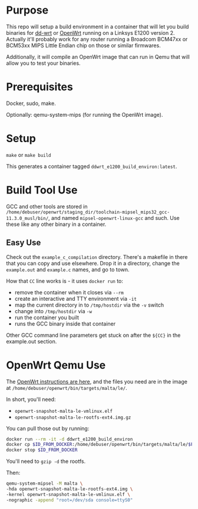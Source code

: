 # Purpose

This repo will setup a build environment in a container that will let you build binaries for [dd-wrt](https://wiki.dd-wrt.com/wiki/index.php/Linksys_E1200v2) or [OpenWrt](https://openwrt.org/docs/guide-developer/toolchain/use-buildsystem) running on a Linksys E1200 version 2.  Actually it'll probably work for any router running a Broadcom BCM47xx or BCM53xx MIPS Little Endian chip on those or similar firmwares.

Additionally, it will compile an OpenWrt image that can run in Qemu that will allow you to test your binaries. 

# Prerequisites

Docker, sudo, make.

Optionally: qemu-system-mips (for running the OpenWrt image).

# Setup

`make` or `make build`

This generates a container tagged `ddwrt_e1200_build_environ:latest`.

# Build Tool Use

GCC and other tools are stored in `/home/debuser/openwrt/staging_dir/toolchain-mipsel_mips32_gcc-11.3.0_musl/bin/`, and named `mipsel-openwrt-linux-gcc` and such.  Use these like any other binary in a container.

## Easy Use

Check out the `example_c_compilation` directory.  There's a makefile in there that you can copy and use elsewhere.  Drop it in a directory, change the `example.out` and `example.c` names, and go to town.

How that `CC` line works is - it uses `docker run` to:

* remove the container when it closes via `--rm`
* create an interactive and TTY environment via `-it`
* map the current directory in to `/tmp/hostdir` via the `-v` switch
* change into `/tmp/hostdir` via `-w`
* run the container you built
* runs the GCC binary inside that container

Other GCC command line parameters get stuck on after the `${CC}` in the example.out section.

# OpenWrt Qemu Use

The [OpenWrt instructions are here](https://openwrt.org/docs/guide-user/virtualization/qemu#openwrt_in_qemu_mips), and the files you need are in the image at `/home/debuser/openwrt/bin/targets/malta/le/`.

In short, you'll need:

* `openwrt-snapshot-malta-le-vmlinux.elf`
* `openwrt-snapshot-malta-le-rootfs-ext4.img.gz`

You can pull those out by running:

```sh
docker run --rm -it -d ddwrt_e1200_build_environ
docker cp $ID_FROM_DOCKER:/home/debuser/openwrt/bin/targets/malta/le/$FILENAME...
docker stop $ID_FROM_DOCKER
```

You'll need to `gzip -d` the rootfs.

Then:

```sh
qemu-system-mipsel -M malta \
-hda openwrt-snapshot-malta-le-rootfs-ext4.img \
-kernel openwrt-snapshot-malta-le-vmlinux.elf \
-nographic -append "root=/dev/sda console=ttyS0"
```
